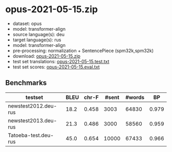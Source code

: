 # opus-2021-05-15.zip

* dataset: opus
* model: transformer-align
* source language(s): deu
* target language(s): rus
* model: transformer-align
* pre-processing: normalization + SentencePiece (spm32k,spm32k)
* download: [opus-2021-05-15.zip](https://object.pouta.csc.fi/Tatoeba-MT-models/deu-rus/opus-2021-05-15.zip)
* test set translations: [opus-2021-05-15.test.txt](https://object.pouta.csc.fi/Tatoeba-MT-models/deu-rus/opus-2021-05-15.test.txt)
* test set scores: [opus-2021-05-15.eval.txt](https://object.pouta.csc.fi/Tatoeba-MT-models/deu-rus/opus-2021-05-15.eval.txt)

## Benchmarks

| testset | BLEU  | chr-F | #sent | #words | BP |
|---------|-------|-------|-------|--------|----|
| newstest2012.deu-rus 	| 18.2 	| 0.458 	| 3003 	| 64830 	| 0.979 |
| newstest2013.deu-rus 	| 21.3 	| 0.486 	| 3000 	| 58560 	| 0.959 |
| Tatoeba-test.deu-rus 	| 45.0 	| 0.654 	| 10000 	| 67433 	| 0.966 |

